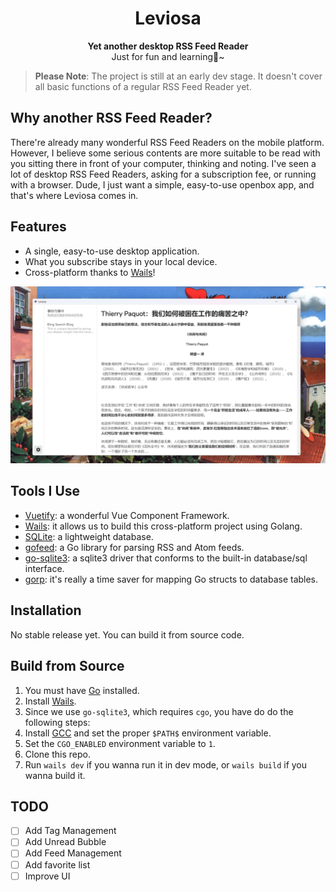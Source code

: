 <h1 align="center">Leviosa</h1>

<div align="center">
  <strong>Yet another desktop RSS Feed Reader</strong><br>
  Just for fun and learning🚀~<br>
</div>

> **Please Note**: The project is still at an early dev stage. It doesn't cover all basic functions of a regular RSS Feed Reader yet.

## Why another RSS Feed Reader?

There're already many wonderful RSS Feed Readers on the mobile platform. However, I believe some serious contents are more suitable to be read with you sitting there in front of your computer, thinking and noting. I've seen a lot of desktop RSS Feed Readers, asking for a subscription fee, or running with a browser. Dude, I just want a simple, easy-to-use openbox app, and that's where Leviosa comes in.
## Features

+ A single, easy-to-use desktop application.
+ What you subscribe stays in your local device.
+ Cross-platform thanks to [Wails](https://wails.io/)!

![Preview](img/preview.png)

## Tools I Use

+ [Vuetify](https://vuetifyjs.com/): a wonderful Vue Component Framework.
+ [Wails](https://wails.io/): it allows us to build this cross-platform project using Golang.
+ [SQLite](https://www.sqlite.org/index.html): a lightweight database.
+ [gofeed](https://github.com/mmcdole/gofeed): a Go library for parsing RSS and Atom feeds.
+ [go-sqlite3](https://github.com/mattn/go-sqlite3): a sqlite3 driver that conforms to the built-in database/sql interface.
+ [gorp](https://github.com/go-gorp/gorp): it's really a time saver for mapping Go structs to database tables.

## Installation

No stable release yet. You can build it from source code.

## Build from Source

1. You must have [Go](https://go.dev/dl/) installed.
2. Install [Wails](https://wails.io/docs/gettingstarted/installation/).
3. Since we use `go-sqlite3`, which requires `cgo`, you have do do the following steps:
  1. Install [GCC](https://gcc.gnu.org/install/binaries.html) and set the proper `$PATH$` environment variable.
  2. Set the `CGO_ENABLED` environment variable to `1`.
4. Clone this repo.
5. Run `wails dev` if you wanna run it in dev mode, or `wails build` if you wanna build it.

## TODO

- [ ] Add Tag Management
- [ ] Add Unread Bubble
- [ ] Add Feed Management
- [ ] Add favorite list
- [ ] Improve UI